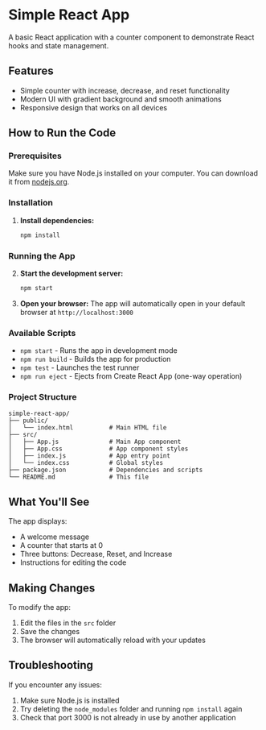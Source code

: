 # Simple React App

A basic React application with a counter component to demonstrate React hooks and state management.

## Features

- Simple counter with increase, decrease, and reset functionality
- Modern UI with gradient background and smooth animations
- Responsive design that works on all devices

## How to Run the Code

### Prerequisites

Make sure you have Node.js installed on your computer. You can download it from [nodejs.org](https://nodejs.org/).

### Installation

1. **Install dependencies:**
   ```bash
   npm install
   ```

### Running the App

2. **Start the development server:**
   ```bash
   npm start
   ```

3. **Open your browser:**
   The app will automatically open in your default browser at `http://localhost:3000`

### Available Scripts

- `npm start` - Runs the app in development mode
- `npm run build` - Builds the app for production
- `npm test` - Launches the test runner
- `npm run eject` - Ejects from Create React App (one-way operation)

### Project Structure

```
simple-react-app/
├── public/
│   └── index.html          # Main HTML file
├── src/
│   ├── App.js              # Main App component
│   ├── App.css             # App component styles
│   ├── index.js            # App entry point
│   └── index.css           # Global styles
├── package.json            # Dependencies and scripts
└── README.md               # This file
```

## What You'll See

The app displays:
- A welcome message
- A counter that starts at 0
- Three buttons: Decrease, Reset, and Increase
- Instructions for editing the code

## Making Changes

To modify the app:
1. Edit the files in the `src` folder
2. Save the changes
3. The browser will automatically reload with your updates

## Troubleshooting

If you encounter any issues:
1. Make sure Node.js is installed
2. Try deleting the `node_modules` folder and running `npm install` again
3. Check that port 3000 is not already in use by another application 